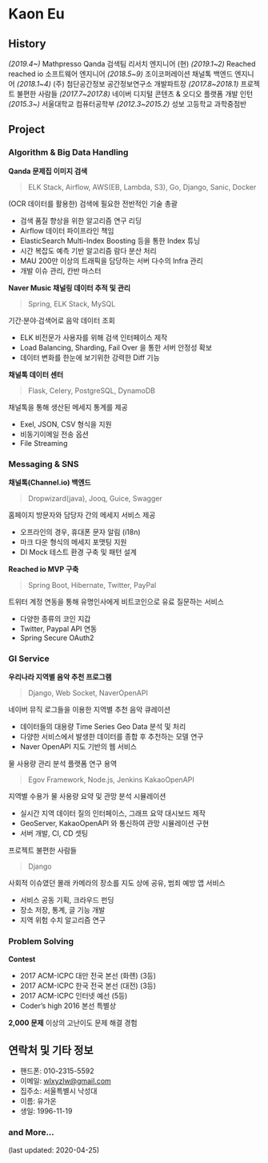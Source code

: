
# Kaon Eu
## History

_(2019.4~)_ Mathpresso Qanda 검색팀 리서치 엔지니어 (현)
_(2019.1~2)_ Reached reached io 소프트웨어 엔지니어
_(2018.5~9)_ 조이코퍼레이션 채널톡 백엔드 엔지니어
_(2018.1~4)_ (주) 첨단공간정보 공간정보연구소 개발파트장
_(2017.8~2018.1)_ 프로젝트 불편한 사람들
_(2017.7~2017.8)_ 네이버 디지털 콘텐츠 & 오디오 플랫폼 개발 인턴
_(2015.3~)_ 서울대학교 컴퓨터공학부
_(2012.3~2015.2)_ 성보 고등학교 과학중점반

## Project
### Algorithm & Big Data Handling

**Qanda 문제집 이미지 검색**
> ELK Stack, Airflow, AWS(EB, Lambda, S3), Go, Django, Sanic, Docker

(OCR 데이터를 활용한) 검색에 필요한 전반적인 기술 총괄

* 검색 품질 향상을 위한 알고리즘 연구 리딩
* Airflow 데이터 파이프라인 책임
* ElasticSearch Multi-Index Boosting 등을 통한 Index 튜닝
* 시간 복잡도 예측 기반 알고리즘 람다 분산 처리
* MAU 200만 이상의 트래픽을 담당하는 서버 다수의 Infra 관리
* 개발 이슈 관리, 칸반 마스터

**Naver Music 채널링 데이터 추적 및 관리**

> Spring, ELK Stack, MySQL

기간·분야·검색어로 음악 데이터 조회

* ELK 비전문가 사용자를 위해 검색 인터페이스 제작
* Load Balancing, Sharding, Fail Over 을 통한 서버 안정성 확보
* 데이터 변화를 한눈에 보기위한 강력한 Diff 기능

**채널톡 데이터 센터**

> Flask, Celery, PostgreSQL, DynamoDB

채널톡을 통해 생산된 메세지 통계를 제공

* Exel, JSON, CSV 형식을 지원
* 비동기이메일 전송 옵션
* File Streaming

### Messaging & SNS

**채널톡(Channel.io) 백엔드**

> Dropwizard(java), Jooq, Guice, Swagger

홈페이지 방문자와 담당자 간의 메세지 서비스 제공

* 오프라인의 경우, 휴대폰 문자 알림 (i18n)
* 마크 다운 형식의 메세지 포맷팅 지원
* DI Mock 테스트 환경 구축 및 패턴 설계

**Reached io MVP 구축**

> Spring Boot, Hibernate, Twitter, PayPal

트위터 계정 연동을 통해 유명인사에게 비트코인으로 유료 질문하는 서비스

* 다양한 종류의 코인 지갑
* Twitter, Paypal API 연동
* Spring Secure OAuth2

### GI Service

**우리나라 지역별 음악 추천 프로그램**

> Django, Web Socket, NaverOpenAPI

네이버 뮤직 로그들을 이용한 지역별 추천 음악 큐레이션

* 데이터들의 대용량 Time Series Geo Data 분석 및 처리
* 다양한 서비스에서 발생한 데이터를 종합 후 추천하는 모델 연구
* Naver OpenAPI 지도 기반의 웹 서비스

물 사용량 관리 분석 플랫폼 연구 용역

> Egov Framework, Node.js, Jenkins KakaoOpenAPI

지역별 수용가 물 사용량 요약 및 관망 분석 시뮬레이션

* 실시간 지역 데이터 질의 인터페이스, 그래프 요약 대시보드 제작
* GeoServer, KakaoOpenAPI 와 통신하여 관망 시뮬레이션 구현
* 서버 개발, CI, CD 셋팅

프로젝트 불편한 사람들

> Django

사회적 이슈였던 몰래 카메라의 장소를 지도 상에 공유, 범죄 예방 앱 서비스

* 서비스 공동 기획, 크라우드 펀딩
* 장소 저장, 통계, 글 기능 개발
* 지역 위험 수치 알고리즘 연구

### Problem Solving

**Contest**
* 2017 ACM-ICPC 대만 전국 본선 (화롄) (3등)
* 2017 ACM-ICPC 한국 전국 본선 (대전) (3등)
* 2017 ACM-ICPC 인터넷 예선 (5등)
* Coder’s high 2016 본선 특별상

**2,000 문제** 이상의 고난이도 문제 해결 경험

## 연락처 및 기타 정보

- 핸드폰: 010-2315-5592
- 이메일: wlxyzlw@gmail.com
- 집주소: 서울특별시 낙성대
- 이름: 유가온
- 생일: 1996-11-19

### and More...

(last updated: 2020-04-25)
